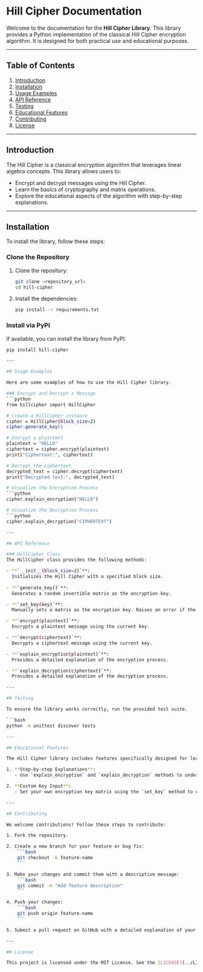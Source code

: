 # Hill Cipher Documentation

Welcome to the documentation for the **Hill Cipher Library**. This library provides a Python implementation of the classical Hill Cipher encryption algorithm. It is designed for both practical use and educational purposes.

---

## Table of Contents
1. [Introduction](#introduction)
2. [Installation](#installation)
3. [Usage Examples](#usage-examples)
4. [API Reference](#api-reference)
5. [Testing](#testing)
6. [Educational Features](#educational-features)
7. [Contributing](#contributing)
8. [License](#license)

---

## Introduction
The Hill Cipher is a classical encryption algorithm that leverages linear algebra concepts. This library allows users to:
- Encrypt and decrypt messages using the Hill Cipher.
- Learn the basics of cryptography and matrix operations.
- Explore the educational aspects of the algorithm with step-by-step explanations.

---

## Installation
To install the library, follow these steps:

### Clone the Repository
1. Clone the repository:
    ```bash
    git clone <repository_url>
    cd hill-cipher
    ```
2. Install the dependencies:
    ```bash
    pip install -r requirements.txt
    ```

### Install via PyPI
If available, you can install the library from PyPI:
```bash
pip install hill-cipher

---

## Usage Examples

Here are some examples of how to use the Hill Cipher library.

### Encrypt and Decrypt a Message
```python
from hillcipher import HillCipher

# Create a HillCipher instance
cipher = HillCipher(block_size=2)
cipher.generate_key()

# Encrypt a plaintext
plaintext = "HELLO"
ciphertext = cipher.encrypt(plaintext)
print("Ciphertext:", ciphertext)

# Decrypt the ciphertext
decrypted_text = cipher.decrypt(ciphertext)
print("Decrypted text:", decrypted_text)

# Visualize the Encryption Process
```python
cipher.explain_encryption("HELLO")

# Visualize the Decryption Process
```python
cipher.explain_decryption("CIPHERTEXT")

---

## API Reference

### HillCipher Class
The HillCipher class provides the following methods:

- **`__init__(block_size=2)`**:
  Initializes the Hill Cipher with a specified block size.
  
- **`generate_key()`**:
  Generates a random invertible matrix as the encryption key.

- **`set_key(key)`**:
  Manually sets a matrix as the encryption key. Raises an error if the matrix is not invertible.

- **`encrypt(plaintext)`**:
  Encrypts a plaintext message using the current key.

- **`decrypt(ciphertext)`**:
  Decrypts a ciphertext message using the current key.

- **`explain_encryption(plaintext)`**:
  Provides a detailed explanation of the encryption process.

- **`explain_decryption(ciphertext)`**:
  Provides a detailed explanation of the decryption process.

---

## Testing

To ensure the library works correctly, run the provided test suite.

```bash
python -m unittest discover tests

---

## Educational Features

The Hill Cipher library includes features specifically designed for learning:

1. **Step-by-step Explanations**:
   - Use `explain_encryption` and `explain_decryption` methods to understand the inner workings of the algorithm.

2. **Custom Key Input**:
   - Set your own encryption key matrix using the `set_key` method to explore how matrix properties affect encryption.

---

## Contributing

We welcome contributions! Follow these steps to contribute:

1. Fork the repository.

2. Create a new branch for your feature or bug fix:
    ```bash
    git checkout -b feature-name
    ```

3. Make your changes and commit them with a descriptive message:
    ```bash
    git commit -m "Add feature description"
    ```

4. Push your changes:
    ```bash
    git push origin feature-name
    ```

5. Submit a pull request on GitHub with a detailed explanation of your changes.

---

## License

This project is licensed under the MIT License. See the [LICENSE](../LICENSE) file for more details.
